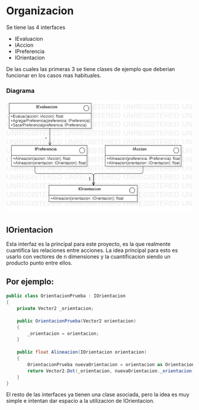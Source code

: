 # Organizacion

Se tiene las 4 interfaces
 * IEvaluacion
 * IAccion
 * IPreferencia
 * IOrientacion

De las cuales las primeras 3 se tiene clases de ejemplo que deberian funcionar en los casos mas habituales. 

### Diagrama
![Diagrama de interfaces](Diagrama%20de%20interfaces.jpg "Diagrama de interfaces")

## IOrientacion
Esta interfaz es la principal para este proyecto, es la que realmente cuantifica las relaciones entre acciones. La idea principal para esto es usarlo con vectores de n dimensiones y la cuantificacion siendo un producto punto entre ellos. 

Por ejemplo:
---
```c#
public class OrientacionPrueba : IOrientacion
{
    private Vector2 _orientacion;

    public OrientacionPrueba(Vector2 orientacion)
    {
        _orientacion = orientacion;
    }

    public float Alineacion(IOrientacion orientacion)
    {
        OrientacionPrueba nuevaOrientacion = orientacion as OrientacionPrueba;
        return Vector2.Dot(_orientacion, nuevaOrientacion._orientacion);
    }
}
```

El resto de las interfaces ya tienen una clase asociada, pero la idea es muy simple e intentan dar espacio a la utilizacion de IOrientacion. 
